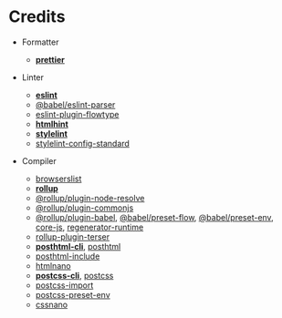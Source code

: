 # Credits

- Formatter
	- [**prettier**](https://github.com/prettier/prettier)

- Linter
	- [**eslint**](https://github.com/eslint/eslint)
	- [@babel/eslint-parser](https://github.com/babel/babel/tree/main/eslint/babel-eslint-parser)
	- [eslint-plugin-flowtype](https://github.com/gajus/eslint-plugin-flowtype)
	- [**htmlhint**](https://github.com/HTMLHint/HTMLHint)
	- [**stylelint**](https://github.com/stylelint/stylelint)
	- [stylelint-config-standard](https://github.com/stylelint/stylelint-config-standard)

- Compiler
	- [browserslist](https://github.com/browserslist/browserslist)
	- [**rollup**](https://github.com/rollup/rollup)
	- [@rollup/plugin-node-resolve](https://github.com/rollup/plugins/tree/master/packages/node-resolve)
	- [@rollup/plugin-commonjs](https://github.com/rollup/plugins/tree/master/packages/commonjs)
	- [@rollup/plugin-babel](https://github.com/rollup/plugins/tree/master/packages/babel), [@babel/preset-flow](https://github.com/babel/babel/tree/main/packages/babel-preset-flow), [@babel/preset-env](https://github.com/babel/babel/tree/main/packages/babel-preset-env), [core-js](https://github.com/zloirock/core-js), [regenerator-runtime](https://github.com/facebook/regenerator/tree/main/packages/runtime)
	- [rollup-plugin-terser](https://github.com/TrySound/rollup-plugin-terser)
	- [**posthtml-cli**](https://github.com/posthtml/posthtml-cli), [posthtml](https://github.com/posthtml/posthtml)
	- [posthtml-include](https://github.com/posthtml/posthtml-include)
	- [htmlnano](https://github.com/posthtml/htmlnano)
	- [**postcss-cli**](https://github.com/postcss/postcss-cli), [postcss](https://github.com/postcss/postcss)
	- [postcss-import](https://github.com/postcss/postcss-import)
	- [postcss-preset-env](https://github.com/csstools/postcss-plugins/tree/main/plugin-packs/postcss-preset-env)
	- [cssnano](https://github.com/cssnano/cssnano)
